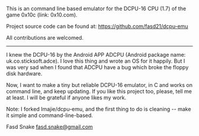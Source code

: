 This is an command line based emulator for the DCPU-16 CPU (1.7) of the game 0x10c (link: 0x10.com).

Project source code can be found at: https://github.com/fasd21/dcpu-emu

All contributions are welcomed.

--------------------------------------

I knew the DCPU-16 by the Android APP ADCPU (Android package name: uk.co.sticksoft.adce). I love this thing and wrote an OS for it happily. But I was very sad when I found that ADCPU have a bug which broke the floppy disk hardware.

Now, I want to make a tiny but reliable DCPU-16 emulator, in C and works on command line, and keep updating. If you like this project too, please, tell me at least. I will be grateful if anyone likes my work.

Note: I forked Imajie/dcpu-emu, and the first thing to do is cleaning -- make it simple and command-line-based.

Fasd Snake <fasd.snake@gmail.com>
